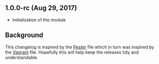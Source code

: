 
## 1.0.0-rc (Aug 29, 2017)

  - Initialization of the module

## Background

This changelog is inspired by the
[Pester](https://raw.githubusercontent.com/pester/Pester/master/CHANGELOG.md) file which in turn was inspired by the [Vagrant](https://github.com/mitchellh/vagrant/blob/master/CHANGELOG.md) file.
Hopefully this will help keep the releases tidy and understandable.